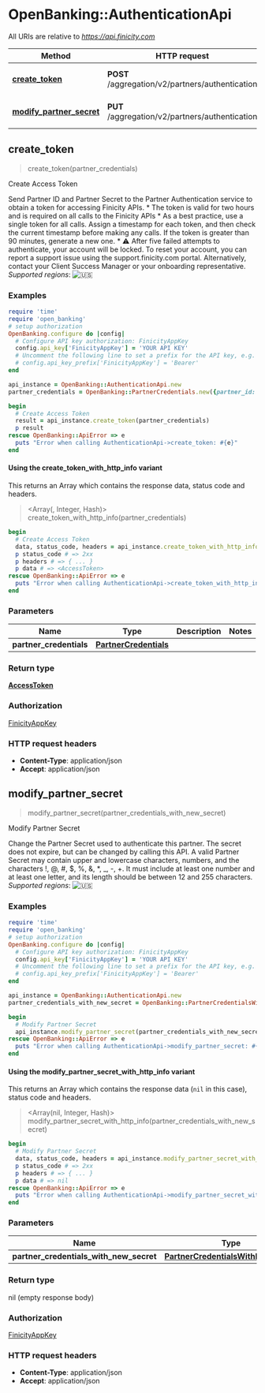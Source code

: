 # OpenBanking::AuthenticationApi

All URIs are relative to *https://api.finicity.com*

| Method | HTTP request | Description |
| ------ | ------------ | ----------- |
| [**create_token**](AuthenticationApi.md#create_token) | **POST** /aggregation/v2/partners/authentication | Create Access Token |
| [**modify_partner_secret**](AuthenticationApi.md#modify_partner_secret) | **PUT** /aggregation/v2/partners/authentication | Modify Partner Secret |


## create_token

> <AccessToken> create_token(partner_credentials)

Create Access Token

Send Partner ID and Partner Secret to the Partner Authentication service to obtain a token for accessing Finicity APIs. * The token is valid for two hours and is required on all calls to the Finicity APIs * As a best practice, use a single token for all calls. Assign a timestamp for each token, and then check the current timestamp before making any calls. If the token is greater than 90 minutes, generate a new one. * ⚠️ After five failed attempts to authenticate, your account will be locked. To reset your account, you can report a support issue using the support.finicity.com portal. Alternatively, contact your Client Success Manager or your onboarding representative.  _Supported regions_: ![🇺🇸](https://flagcdn.com/20x15/us.png)

### Examples

```ruby
require 'time'
require 'open_banking'
# setup authorization
OpenBanking.configure do |config|
  # Configure API key authorization: FinicityAppKey
  config.api_key['FinicityAppKey'] = 'YOUR API KEY'
  # Uncomment the following line to set a prefix for the API key, e.g. 'Bearer' (defaults to nil)
  # config.api_key_prefix['FinicityAppKey'] = 'Bearer'
end

api_instance = OpenBanking::AuthenticationApi.new
partner_credentials = OpenBanking::PartnerCredentials.new({partner_id: '1234583871234', partner_secret: 'aqJ5Ic4SEVx2IgDQ6oR4'}) # PartnerCredentials | 

begin
  # Create Access Token
  result = api_instance.create_token(partner_credentials)
  p result
rescue OpenBanking::ApiError => e
  puts "Error when calling AuthenticationApi->create_token: #{e}"
end
```

#### Using the create_token_with_http_info variant

This returns an Array which contains the response data, status code and headers.

> <Array(<AccessToken>, Integer, Hash)> create_token_with_http_info(partner_credentials)

```ruby
begin
  # Create Access Token
  data, status_code, headers = api_instance.create_token_with_http_info(partner_credentials)
  p status_code # => 2xx
  p headers # => { ... }
  p data # => <AccessToken>
rescue OpenBanking::ApiError => e
  puts "Error when calling AuthenticationApi->create_token_with_http_info: #{e}"
end
```

### Parameters

| Name | Type | Description | Notes |
| ---- | ---- | ----------- | ----- |
| **partner_credentials** | [**PartnerCredentials**](PartnerCredentials.md) |  |  |

### Return type

[**AccessToken**](AccessToken.md)

### Authorization

[FinicityAppKey](../README.md#FinicityAppKey)

### HTTP request headers

- **Content-Type**: application/json
- **Accept**: application/json


## modify_partner_secret

> modify_partner_secret(partner_credentials_with_new_secret)

Modify Partner Secret

Change the Partner Secret used to authenticate this partner.  The secret does not expire, but can be changed by calling this API. A valid Partner Secret may contain upper and lowercase characters, numbers, and the characters !, @, #, $, %, &, *, _, -, +. It must include at least one number and at least one letter, and its length should be between 12 and 255 characters.  _Supported regions_: ![🇺🇸](https://flagcdn.com/20x15/us.png)

### Examples

```ruby
require 'time'
require 'open_banking'
# setup authorization
OpenBanking.configure do |config|
  # Configure API key authorization: FinicityAppKey
  config.api_key['FinicityAppKey'] = 'YOUR API KEY'
  # Uncomment the following line to set a prefix for the API key, e.g. 'Bearer' (defaults to nil)
  # config.api_key_prefix['FinicityAppKey'] = 'Bearer'
end

api_instance = OpenBanking::AuthenticationApi.new
partner_credentials_with_new_secret = OpenBanking::PartnerCredentialsWithNewSecret.new({partner_id: '1234583871234', partner_secret: 'aqJ5Ic4SEVx2IgDQ6oR4', new_partner_secret: 'OrU7tjiA3tIspCgb85xV'}) # PartnerCredentialsWithNewSecret | 

begin
  # Modify Partner Secret
  api_instance.modify_partner_secret(partner_credentials_with_new_secret)
rescue OpenBanking::ApiError => e
  puts "Error when calling AuthenticationApi->modify_partner_secret: #{e}"
end
```

#### Using the modify_partner_secret_with_http_info variant

This returns an Array which contains the response data (`nil` in this case), status code and headers.

> <Array(nil, Integer, Hash)> modify_partner_secret_with_http_info(partner_credentials_with_new_secret)

```ruby
begin
  # Modify Partner Secret
  data, status_code, headers = api_instance.modify_partner_secret_with_http_info(partner_credentials_with_new_secret)
  p status_code # => 2xx
  p headers # => { ... }
  p data # => nil
rescue OpenBanking::ApiError => e
  puts "Error when calling AuthenticationApi->modify_partner_secret_with_http_info: #{e}"
end
```

### Parameters

| Name | Type | Description | Notes |
| ---- | ---- | ----------- | ----- |
| **partner_credentials_with_new_secret** | [**PartnerCredentialsWithNewSecret**](PartnerCredentialsWithNewSecret.md) |  |  |

### Return type

nil (empty response body)

### Authorization

[FinicityAppKey](../README.md#FinicityAppKey)

### HTTP request headers

- **Content-Type**: application/json
- **Accept**: application/json

